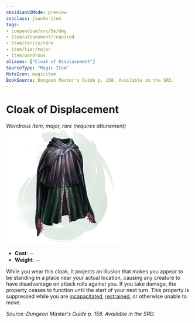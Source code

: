 ```yaml
---
obsidianUIMode: preview
cssclass: json5e-item
tags:
- compendium/src/5e/dmg
- item/attunement/required
- item/rarity/rare
- item/tier/major
- item/wondrous
aliases: ["Cloak of Displacement"]
SourceType: "Magic Item"
NoteIcon: magicitem
BookSource: Dungeon Master's Guide p. 158. Available in the SRD.
---
```

# Cloak of Displacement
*Wondrous Item, major, rare (requires attunement)*  
![](https://raw.githubusercontent.com/5etools-mirror-2/5etools-img/main/items/DMG/Cloak%20of%20Displacement.webp#right)  

- **Cost**: ⏤
- **Weight**: ⏤

While you wear this cloak, it projects an illusion that makes you appear to be standing in a place near your actual location, causing any creature to have disadvantage on attack rolls against you. If you take damage, the property ceases to function until the start of your next turn. This property is suppressed while you are [incapacitated](/2-Mechanics/CLI/rules/conditions.md#incapacitated), [restrained](/2-Mechanics/CLI/rules/conditions.md#restrained), or otherwise unable to move.

*Source: Dungeon Master's Guide p. 158. Available in the SRD.*